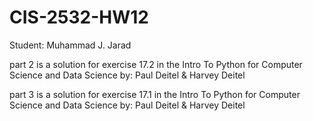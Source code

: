 # CIS-2532-HW12

Student: Muhammad J. Jarad

part 2 is a solution for exercise 17.2 in the Intro To Python for Computer Science and Data Science by: Paul Deitel & Harvey Deitel

part 3 is a solution for exercise 17.1 in the Intro To Python for Computer Science and Data Science by: Paul Deitel & Harvey Deitel
